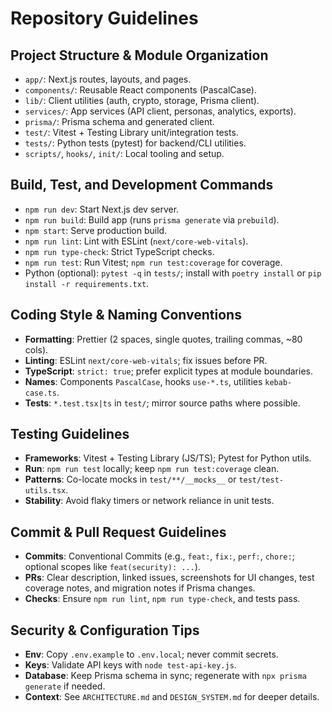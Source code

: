 # Repository Guidelines

## Project Structure & Module Organization
- `app/`: Next.js routes, layouts, and pages.
- `components/`: Reusable React components (PascalCase).
- `lib/`: Client utilities (auth, crypto, storage, Prisma client).
- `services/`: App services (API client, personas, analytics, exports).
- `prisma/`: Prisma schema and generated client.
- `test/`: Vitest + Testing Library unit/integration tests.
- `tests/`: Python tests (pytest) for backend/CLI utilities.
- `scripts/`, `hooks/`, `init/`: Local tooling and setup.

## Build, Test, and Development Commands
- `npm run dev`: Start Next.js dev server.
- `npm run build`: Build app (runs `prisma generate` via `prebuild`).
- `npm start`: Serve production build.
- `npm run lint`: Lint with ESLint (`next/core-web-vitals`).
- `npm run type-check`: Strict TypeScript checks.
- `npm run test`: Run Vitest; `npm run test:coverage` for coverage.
- Python (optional): `pytest -q` in `tests/`; install with `poetry install` or `pip install -r requirements.txt`.

## Coding Style & Naming Conventions
- **Formatting**: Prettier (2 spaces, single quotes, trailing commas, ~80 cols).
- **Linting**: ESLint `next/core-web-vitals`; fix issues before PR.
- **TypeScript**: `strict: true`; prefer explicit types at module boundaries.
- **Names**: Components `PascalCase`, hooks `use-*.ts`, utilities `kebab-case.ts`.
- **Tests**: `*.test.tsx|ts` in `test/`; mirror source paths where possible.

## Testing Guidelines
- **Frameworks**: Vitest + Testing Library (JS/TS); Pytest for Python utils.
- **Run**: `npm run test` locally; keep `npm run test:coverage` clean.
- **Patterns**: Co-locate mocks in `test/**/__mocks__` or `test/test-utils.tsx`.
- **Stability**: Avoid flaky timers or network reliance in unit tests.

## Commit & Pull Request Guidelines
- **Commits**: Conventional Commits (e.g., `feat:`, `fix:`, `perf:`, `chore:`; optional scopes like `feat(security): ...`).
- **PRs**: Clear description, linked issues, screenshots for UI changes, test coverage notes, and migration notes if Prisma changes.
- **Checks**: Ensure `npm run lint`, `npm run type-check`, and tests pass.

## Security & Configuration Tips
- **Env**: Copy `.env.example` to `.env.local`; never commit secrets.
- **Keys**: Validate API keys with `node test-api-key.js`.
- **Database**: Keep Prisma schema in sync; regenerate with `npx prisma generate` if needed.
- **Context**: See `ARCHITECTURE.md` and `DESIGN_SYSTEM.md` for deeper details.


